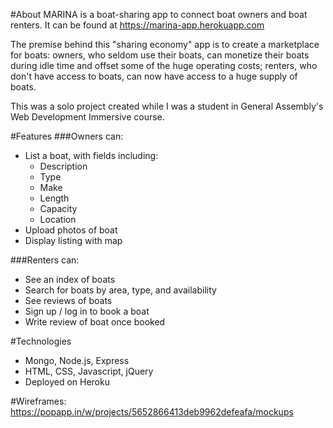 #About
MARINA is a boat-sharing app to connect boat owners and boat renters. It can be found at https://marina-app.herokuapp.com

The premise behind this "sharing economy" app is to create a marketplace for boats: owners, who seldom use their boats, can monetize their boats during idle time and offset some of the huge operating costs; renters, who don't have access to boats, can now have access to a huge supply of boats.

This was a solo project created while I was a student in General Assembly's Web Development Immersive course.

#Features
###Owners can:
* List a boat, with fields including:
  - Description
  - Type
  - Make
  - Length
  - Capacity
  - Location
* Upload photos of boat
* Display listing with map

###Renters can:
* See an index of boats
* Search for boats by area, type, and availability
* See reviews of boats
* Sign up / log in to book a boat
* Write review of boat once booked

#Technologies
* Mongo, Node.js, Express
* HTML, CSS, Javascript, jQuery
* Deployed on Heroku

#Wireframes:
https://popapp.in/w/projects/5652866413deb9962defeafa/mockups
